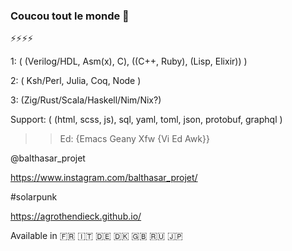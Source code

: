 ### Coucou tout le monde 👋

⚡⚡⚡⚡

1: ( (Verilog/HDL, Asm(x), C), ((C++, Ruby), (Lisp, Elixir)) )

2: ( Ksh/Perl, Julia, Coq, Node )

3: (Zig/Rust/Scala/Haskell/Nim/Nix?)

Support: ( (html, scss, js), sql, yaml, toml, json, protobuf, graphql )

>> Ed: {Emacs Geany Xfw {Vi Ed Awk}}

@balthasar_projet

https://www.instagram.com/balthasar_projet/

#solarpunk

https://agrothendieck.github.io/

Available in 🇫🇷 🇮🇹 🇩🇪 🇩🇰 🇬🇧 🇷🇺 🇯🇵

<!--
**joyboy67/joyboy67** is a ✨ _special_ ✨ repository because its `README.md` (this file) appears on your GitHub profile.

Here are some ideas to get you started:

- 🔭 I’m currently working on ...
- 🌱 I’m currently learning ...
- 👯 I’m looking to collaborate on ...
- 🤔 I’m looking for help with ...
- 💬 Ask me about ...
- 📫 How to reach me: ...
- 😄 Pronouns: ...
-  Fun fact: ...
-->
